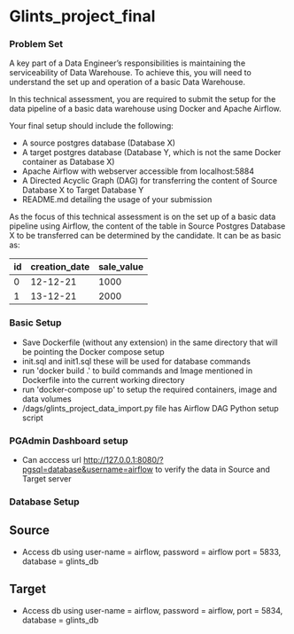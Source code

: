 # Glints_project_final
### Problem Set
A key part of a Data Engineer’s responsibilities is maintaining the serviceability of Data Warehouse. To achieve this, you will need to understand the set up and operation of a basic Data Warehouse.

In this technical assessment, you are required to submit the setup for the data pipeline of a basic data warehouse using Docker and Apache Airflow.

Your final setup should include the following:
- A source postgres database (Database X)
- A target postgres database (Database Y, which is not the same Docker container as Database X)
- Apache Airflow with webserver accessible from localhost:5884
- A Directed Acyclic Graph (DAG) for transferring the content of Source Database X to Target Database Y
- README.md detailing the usage of your submission

As the focus of this technical assessment is on the set up of a basic data pipeline using Airflow, the content of the table in Source Postgres Database X to be transferred can be determined by the candidate. It can be as basic as:

| id | creation_date | sale_value |
| -- | ------------- | ---------- |
| 0  | 12-12-21 | 1000 |
| 1  | 13-12-21 | 2000 |

### Basic Setup 
- Save Dockerfile (without any extension) in the same directory that will be pointing the Docker compose setup
- init.sql and init1.sql these will be used for database commands
- run 'docker build .' to build commands and Image mentioned in Dockerfile into the current working directory
- run 'docker-compose up' to setup the required containers, image and data volumes
- /dags/glints_project_data_import.py file has Airflow DAG Python setup script

### PGAdmin Dashboard setup
- Can acccess url http://127.0.0.1:8080/?pgsql=database&username=airflow to verify the data in Source and Target server

### Database Setup
## Source
- Access db using user-name = airflow, password = airflow port = 5833, database = glints_db

## Target
- Access db using user-name = airflow, password = airflow, port = 5834, database = glints_db

